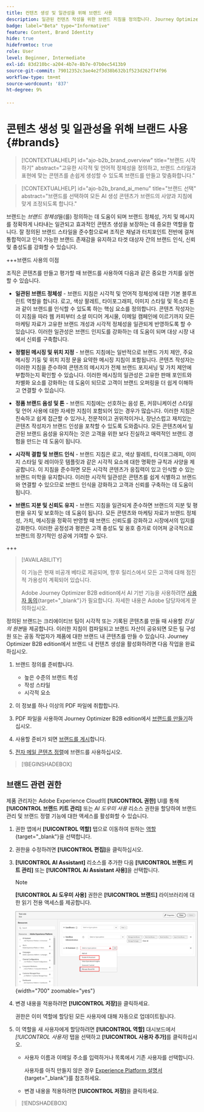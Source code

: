 ```yaml
---
title: 컨텐츠 생성 및 일관성을 위해 브랜드 사용
description: 일관된 컨텐츠 작성을 위한 브랜드 지침을 정의합니다. Journey Optimizer B2B edition에서 시각적 정체성, 메시징 정렬 및 정품 음성을 유지할 수 있습니다.
badge: label="Beta" type="Informative"
feature: Content, Brand Identity
hide: true
hidefromtoc: true
role: User
level: Beginner, Intermediate
exl-id: 83d210bc-a204-4b7e-8b7e-07b0ec5413b9
source-git-commit: 79012352c3ae4e2f3d38b632b1f523d262f74f96
workflow-type: tm+mt
source-wordcount: '837'
ht-degree: 9%

---
```


# 콘텐츠 생성 및 일관성을 위해 브랜드 사용 {#brands}

>[!CONTEXTUALHELP]
>id="ajo-b2b_brand_overview"
>title="브랜드 시작하기"
>abstract="고유한 시각적 및 언어적 정체성을 정의하고, 브랜드 스타일과 표현에 맞는 콘텐츠를 손쉽게 생성할 수 있도록 브랜드를 만들고 맞춤화합니다."

>[!CONTEXTUALHELP]
>id="ajo-b2b_brand_ai_menu"
>title="브랜드 선택"
>abstract="브랜드를 선택하여 모든 AI 생성 콘텐츠가 브랜드의 사양과 지침에 맞게 조정되도록 합니다."

브랜드는 _브랜드 정체성_&#x200B;을(를) 정의하는 데 도움이 되며 브랜드 정체성, 가치 및 메시지를 정확하게 나타내는 일관되고 효과적인 콘텐츠 생성을 보장하는 데 중요한 역할을 합니다. 잘 정의된 브랜드 스타일을 준수함으로써 조직은 채널과 터치포인트 전반에 걸쳐 통합적이고 인식 가능한 브랜드 존재감을 유지하고 타겟 대상자 간의 브랜드 인식, 신뢰 및 충성도를 강화할 수 있습니다.

+++브랜드 사용의 이점

조직은 콘텐츠를 만들고 평가할 때 브랜드를 사용하여 다음과 같은 중요한 가치를 실현할 수 있습니다.

* **일관된 브랜드 정체성** - 브랜드 지침은 시각적 및 언어적 정체성에 대한 기본 블루프린트 역할을 합니다. 로고, 색상 팔레트, 타이포그래피, 이미지 스타일 및 목소리 톤과 같이 브랜드를 인식할 수 있도록 하는 핵심 요소를 정의합니다. 콘텐츠 작성자는 이 지침을 따라 웹 카피부터 소셜 미디어 게시물, 이메일 캠페인에 이르기까지 모든 마케팅 자료가 고유한 브랜드 개성과 시각적 정체성을 일관되게 반영하도록 할 수 있습니다. 이러한 일관성은 브랜드 인지도를 강화하는 데 도움이 되며 대상 시장 내에서 신뢰를 구축합니다.

* **정렬된 메시징 및 위치 지정** - 브랜드 지침에는 일반적으로 브랜드 가치 제안, 주요 메시징 기둥 및 위치 지정 문을 요약한 메시징 지침이 포함됩니다. 콘텐츠 작성자는 이러한 지침을 준수하여 콘텐츠의 메시지가 전체 브랜드 포지셔닝 및 가치 제안에 부합하는지 확인할 수 있습니다. 이러한 메시징의 일관성은 고유한 판매 포인트와 차별화 요소를 강화하는 데 도움이 되므로 고객이 브랜드 오퍼링을 더 쉽게 이해하고 연결할 수 있습니다.

* **정품 브랜드 음성 및 톤** - 브랜드 지침에는 선호하는 음성 톤, 커뮤니케이션 스타일 및 언어 사용에 대한 자세한 지침이 포함되어 있는 경우가 많습니다. 이러한 지침은 친숙하고 쉽게 접근할 수 있거나, 전문적이고 권위적이거나, 장난스럽고 재치있는 콘텐츠 작성자가 브랜드 인성을 포착할 수 있도록 도와줍니다. 모든 콘텐츠에서 일관된 브랜드 음성을 유지하는 것은 고객을 위한 보다 진실하고 매력적인 브랜드 경험을 만드는 데 도움이 됩니다.

* **시각적 결합 및 브랜드 인식** - 브랜드 지침은 로고, 색상 팔레트, 타이포그래피, 이미지 스타일 및 레이아웃 템플릿과 같은 시각적 요소에 대한 명확한 규칙과 사양을 제공합니다. 이 지침을 준수하면 모든 시각적 콘텐츠가 응집력이 있고 인식할 수 있는 브랜드 미학을 유지합니다. 이러한 시각적 일관성은 콘텐츠를 쉽게 식별하고 브랜드와 연결할 수 있으므로 브랜드 인식을 강화하고 고객과 신뢰를 구축하는 데 도움이 됩니다.

* **브랜드 지분 및 신뢰도 유지** - 브랜드 지침을 일관되게 준수하면 브랜드의 지분 및 평판을 유지 및 보호하는 데 도움이 됩니다. 모든 콘텐츠와 마케팅 자료가 브랜드 정체성, 가치, 메시징을 정확히 반영할 때 브랜드 신뢰도를 강화하고 시장에서의 입지를 강화한다. 이러한 공정성과 평판은 고객 충성도 및 옹호 증가로 이어져 궁극적으로 브랜드의 장기적인 성공에 기여할 수 있다.

+++

>[!AVAILABILITY]
>
>이 기능은 현재 비공개 베타로 제공되며, 향후 릴리스에서 모든 고객에 대해 점진적 가용성이 계획되어 있습니다.
>
>Adobe Journey Optimizer B2B edition에서 AI 기반 기능을 사용하려면 [사용자 동의](https://www.adobe.com/kr/legal/licenses-terms/adobe-dx-gen-ai-user-guidelines.html){target="_blank"}가 필요합니다. 자세한 내용은 Adobe 담당자에게 문의하십시오.

정의된 브랜드는 크리에이티브 팀이 시각적 또는 기록된 콘텐츠를 만들 때 사용할 _진실의 원본_&#x200B;을 제공합니다. 이러한 지침이 컴파일되고 브랜드 자산이 공유되면 모든 팀 구성원 또는 공동 작업자가 제품에 대한 브랜드 내 콘텐츠를 만들 수 있습니다. Journey Optimizer B2B edition에서 브랜드 내 컨텐츠 생성을 활성화하려면 다음 작업을 완료하십시오.

1. 브랜드 정의를 준비합니다.

   * 높은 수준의 브랜드 특성
   * 작성 스타일
   * 시각적 요소

1. 이 정보를 하나 이상의 PDF 파일에 취합합니다.

1. PDF 파일을 사용하여 Journey Optimizer B2B edition에서 [브랜드를 만들기](./brands-manage-create.md#create-and-define-a-brand)하십시오.

1. 사용할 준비가 되면 [브랜드를 게시](./brands-manage-create.md#publish-the-brand)합니다.

1. [전자 메일 콘텐츠 정렬](./brand-alignment.md)에 브랜드를 사용하십시오.
<!-- 
1. Use the brand to generate content. -->

>[!BEGINSHADEBOX]

## 브랜드 관련 권한

제품 관리자는 Adobe Experience Cloud의 **[!UICONTROL 권한]** UI를 통해 **[!UICONTROL 브랜드 키트 관리]** 또는 _AI 도우미 사용_ 리소스 권한을 할당하여 브랜드 관리 및 브랜드 정렬 기능에 대한 액세스를 활성화할 수 있습니다.

1. 권한 앱에서 **[!UICONTROL 역할]** 탭으로 이동하여 원하는 [역할](https://experienceleague.adobe.com/ko/docs/experience-platform/access-control/abac/permissions-ui/roles){target="_blank"}을 선택합니다.

1. 권한을 수정하려면 **[!UICONTROL 편집]**&#x200B;을 클릭하십시오.

1. **[!UICONTROL AI Assistant]** 리소스를 추가한 다음 **[!UICONTROL 브랜드 키트 관리]** 또는 **[!UICONTROL Ai Assistant 사용]**&#x200B;을 선택합니다.

   >[!NOTE]
   >
   >**[!UICONTROL Ai 도우미 사용]** 권한은 **[!UICONTROL 브랜드]** 라이브러리에 대한 읽기 전용 액세스를 제공합니다.

   ![브랜드 액세스에 대한 AI 관리자 권한 추가](./assets/brands-aep-permissions.png){width="700" zoomable="yes"}

1. 변경 내용을 적용하려면 **[!UICONTROL 저장]**&#x200B;을 클릭하세요.

   권한은 이미 역할에 할당된 모든 사용자에 대해 자동으로 업데이트됩니다.

1. 이 역할을 새 사용자에게 할당하려면 **[!UICONTROL 역할]** 대시보드에서 _[!UICONTROL 사용자]_ 탭을 선택하고 **[!UICONTROL 사용자 추가]**&#x200B;를 클릭하십시오.

   * 사용자 이름과 이메일 주소를 입력하거나 목록에서 기존 사용자를 선택합니다.

     사용자를 아직 만들지 않은 경우 [Experience Platform 설명서](https://experienceleague.adobe.com/ko/docs/experience-platform/access-control/abac/permissions-ui/users){target="_blank"}를 참조하세요.

   * 변경 내용을 적용하려면 **[!UICONTROL 저장]**&#x200B;을 클릭하세요.

>[!ENDSHADEBOX]
